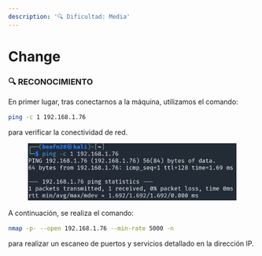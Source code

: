 ```yaml
---
description: '🔍 Dificultad: Media'
---
```


# Change

### 🔍 **RECONOCIMIENTO**

En primer lugar, tras conectarnos a la máquina, utilizamos el comando:

```bash
ping -c 1 192.168.1.76
```

para verificar la conectividad de red.

<figure><img src="../../.gitbook/assets/image (1145).png" alt=""><figcaption></figcaption></figure>

A continuación, se realiza el comando:

```bash
nmap -p- --open 192.168.1.76 --min-rate 5000 -n
```

para realizar un escaneo de puertos y servicios detallado en la dirección IP.
